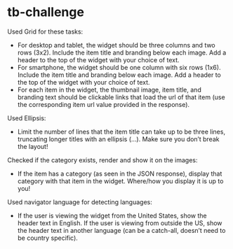 # tb-challenge

 Used Grid for these tasks:  
 - For desktop and tablet, the widget should be three columns and two rows (3x2). Include the item title and branding below each image. Add a header to the top of the widget with your choice of text.
 - For smartphone, the widget should be one column with six rows (1x6). Include the item title and branding below each image. Add a header to the top of the widget with your choice of text.
 - For each item in the widget, the thumbnail image, item title, and branding text should be clickable links that load the url of that item (use the corresponding item url value provided in the response).
 
 Used Ellipsis:
 - Limit the number of lines that the item title can take up to be three lines, truncating longer titles with an ellipsis (…). Make sure you don’t break the layout!

 Checked if the category exists, render and show it on the images:
 - If the item has a category (as seen in the JSON response), display that category with that item in the widget. Where/how you display it is up to you!
 
 Used navigator language for detecting languages:
 - If the user is viewing the widget from the United States, show the header text in English. If the user is viewing from outside the US, show the header text in another language (can be a catch-all, doesn’t need to be country specific).

